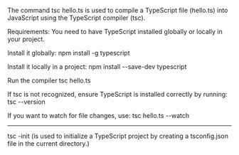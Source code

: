 The command tsc hello.ts is used to compile a TypeScript file (hello.ts) into JavaScript using the TypeScript compiler (tsc).

Requirements:
You need to have TypeScript installed globally or locally in your project.

Install it globally:
npm install -g typescript

Install it locally in a project:
npm install --save-dev typescript

Run the compiler
tsc hello.ts

If tsc is not recognized, ensure TypeScript is installed correctly by running:
tsc --version

If you want to watch for file changes, use:
tsc hello.ts --watch

--------

tsc -init (is used to initialize a TypeScript project by creating a tsconfig.json file in the current directory.)






